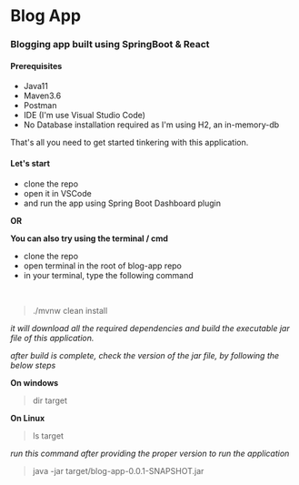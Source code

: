 # Blog App


### Blogging app built using SpringBoot & React

#### Prerequisites
- Java11
- Maven3.6
- Postman
- IDE (I'm use Visual Studio Code)
- No Database installation required as I'm using H2, an in-memory-db

That's all you need to get started tinkering with this application.

#### Let's start

- clone the repo
- open it in VSCode
- and run the app using Spring Boot Dashboard plugin 

**OR**

**You can also try using the terminal / cmd**
- clone the repo
- open terminal in the root of blog-app repo
- in your terminal, type the following command 
<br>

> ./mvnw clean install

_it will download all the required dependencies and build the executable jar file of this application._

_after build is complete, check the version of the jar file, by following the below steps_

**On windows**

> dir target

**On Linux**

>ls target

_run this command after providing the proper version to run the application_

> java -jar target/blog-app-0.0.1-SNAPSHOT.jar
